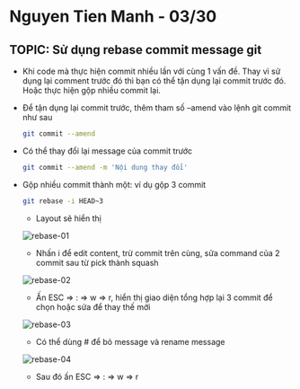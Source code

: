 # Nguyen Tien Manh - 03/30

## TOPIC: Sử dụng rebase commit message git

- Khi code mà thực hiện commit nhiều lần với cùng 1 vấn đề. Thay vì sử dụng lại comment trước đó thì bạn có thể tận dụng lại commit trước đó. Hoặc thực hiện gộp nhiều commit lại.

- Để tận dụng lại commit trước, thêm tham số –amend vào lệnh git commit như sau

    ```sh
    git commit --amend
    ```

- Có thể thay đổi lại message của commit trước

    ```sh
    git commit --amend -m 'Nội dung thay đổi'
    ```

- Gộp nhiều commit thành một: ví dụ gộp 3 commit

    ```sh
    git rebase -i HEAD~3
    ```

    - Layout sẽ hiển thị
    
    ![rebase-01](https://user-images.githubusercontent.com/41434223/112982066-3a9dd700-9186-11eb-88f1-58f160d5b321.PNG)

    - Nhấn i để edit content, trừ commit trên cùng, sửa command của 2 commit sau từ pick thành squash

    ![rebase-02](https://user-images.githubusercontent.com/41434223/112982134-51442e00-9186-11eb-966f-4e7c9492b049.PNG)

    - Ấn ESC => : => w => r, hiển thị giao diện tổng hợp lại 3 commit để chọn hoặc sửa để thay thế mới

    ![rebase-03](https://user-images.githubusercontent.com/41434223/112982161-5a34ff80-9186-11eb-847d-0867041d1b28.PNG)

    - Có thể dùng # để bỏ message và rename message

    ![rebase-04](https://user-images.githubusercontent.com/41434223/112982179-5f924a00-9186-11eb-849a-ab3cd846c662.PNG)

    - Sau đó ấn ESC => : => w => r

